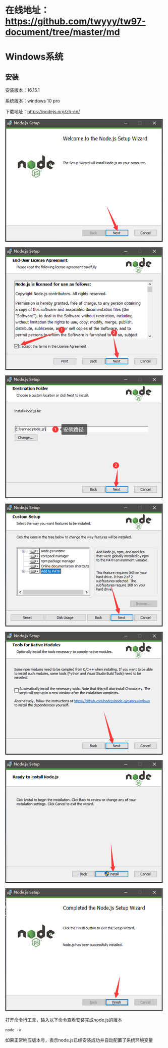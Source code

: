 # 在线地址：<https://github.com/twyyy/tw97-document/tree/master/md>

# Windows系统

## 安装

安装版本：16.15.1

系统版本：windows 10 pro

下载地址：<https://nodejs.org/zh-cn/>

![image-20220704093905](../images/Node.js%E5%AE%89%E8%A3%85%E5%8F%8A%E7%AE%80%E5%8D%95%E4%BD%BF%E7%94%A8/image-20220704093905.png)

![image-20220704094105](../images/Node.js%E5%AE%89%E8%A3%85%E5%8F%8A%E7%AE%80%E5%8D%95%E4%BD%BF%E7%94%A8/image-20220704094105.png)

![image-20220704094419](../images/Node.js%E5%AE%89%E8%A3%85%E5%8F%8A%E7%AE%80%E5%8D%95%E4%BD%BF%E7%94%A8/image-20220704094419.png)

![image-20220704094547](../images/Node.js%E5%AE%89%E8%A3%85%E5%8F%8A%E7%AE%80%E5%8D%95%E4%BD%BF%E7%94%A8/image-20220704094547.png)

![image-20220704094710](../images/Node.js%E5%AE%89%E8%A3%85%E5%8F%8A%E7%AE%80%E5%8D%95%E4%BD%BF%E7%94%A8/image-20220704094710.png)

![image-20220704094755](../images/Node.js%E5%AE%89%E8%A3%85%E5%8F%8A%E7%AE%80%E5%8D%95%E4%BD%BF%E7%94%A8/image-20220704094755.png)

![image-20220704094847](../images/Node.js%E5%AE%89%E8%A3%85%E5%8F%8A%E7%AE%80%E5%8D%95%E4%BD%BF%E7%94%A8/image-20220704094847.png)

打开命令行工具，输入以下命令查看安装完成node.js的版本

``` shell
node -v
```

如果正常响应版本号，表示node.js已经安装成功并自动配置了系统环境变量
